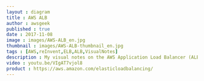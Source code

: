 ```yaml
---
layout : diagram
title : AWS ALB
author : awsgeek
published : true
date : 2017-11-08
image : images/AWS-ALB_en.jpg
thumbnail : images/AWS-ALB-thumbnail_en.jpg
tags : [AWS,reInvent,ELB,ALB,VisualNotes]
description : My visual notes on the AWS Application Load Balancer (ALB), for load balancing your application's HTTP and HTTPS traffic with advanced request routing
video : youtu.be/VIgAT7vjol8
product : https://aws.amazon.com/elasticloadbalancing/
---
```

